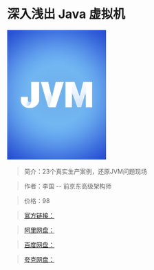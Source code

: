 # 深入浅出 Java 虚拟机

![img](../../assets/Ciqc1F9_zQCAYgiFAADTcoqoacE328.png)

> 简介：23个真实生产案例，还原JVM问题现场

> 作者：李国 -- 前京东高级架构师

> 价格：98

> [官方链接：]()

> [阿里网盘：]()

> [百度网盘：]()

> [夸克网盘：]()
